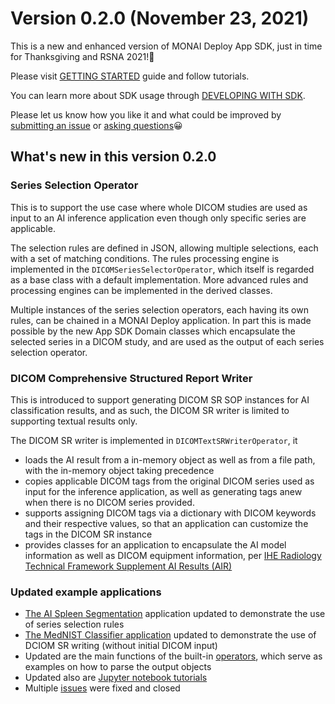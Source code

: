 # Version 0.2.0 (November 23, 2021)

This is a new and enhanced version of MONAI Deploy App SDK, just in time for Thanksgiving and RSNA 2021!🎉

Please visit [GETTING STARTED](/getting_started/index) guide and follow tutorials.

You can learn more about SDK usage through [DEVELOPING WITH SDK](/developing_with_sdk/index).

Please let us know how you like it and what could be improved by [submitting an issue](https://github.com/Project-MONAI/monai-deploy-app-sdk/issues/new/choose) or [asking questions](https://github.com/Project-MONAI/monai-deploy-app-sdk/discussions)😀

## What's new in this version 0.2.0
### Series Selection Operator
This is to support the use case where whole DICOM studies are used as input to an AI inference application even though only specific series are applicable.

The selection rules are defined in JSON, allowing multiple selections, each with a set of matching conditions. The rules processing engine is implemented in the `DICOMSeriesSelectorOperator`, which itself is regarded as a base class with a default implementation. More advanced rules and processing engines can be implemented in the derived classes.

Multiple instances of the series selection operators, each having its own rules, can be chained in a MONAI Deploy application. In part this is made possible by the new App SDK Domain classes which encapsulate the selected series in a DICOM study, and are used as the output of each series selection operator.

### DICOM Comprehensive Structured Report Writer
This is introduced to support generating DICOM SR SOP instances for AI classification results, and as such, the DICOM SR writer is limited to supporting textual results only.

The DICOM SR writer is implemented in `DICOMTextSRWriterOperator`, it
- loads the AI result from a in-memory object as well as from a file path, with the in-memory object taking precedence
- copies applicable DICOM tags from the original DICOM series used as input for the inference application, as well as generating tags anew when there is no DICOM series provided.
- supports assigning DICOM tags via a dictionary with DICOM keywords and their respective values, so that an application can customize the tags in the DICOM SR instance
- provides classes for an application to encapsulate the AI model information as well as DICOM equipment information, per [IHE Radiology Technical Framework Supplement AI Results (AIR)](https://www.ihe.net/uploadedFiles/Documents/Radiology/IHE_RAD_Suppl_AIR.pdf)

### Updated example applications
- [The AI Spleen Segmentation](https://github.com/Project-MONAI/monai-deploy-app-sdk/tree/main/examples/apps/ai_spleen_seg_app) application updated to demonstrate the use of series selection rules
- [The MedNIST Classifier application](https://github.com/Project-MONAI/monai-deploy-app-sdk/tree/main/examples/apps/mednist_classifier_monaideploy) updated to demonstrate the use of DCIOM SR writing (without initial DICOM input)
- Updated are the main functions of the built-in [operators](https://github.com/Project-MONAI/monai-deploy-app-sdk/tree/main/monai/deploy/operators), which serve as examples on how to parse the output objects
- Updated also are [Jupyter notebook tutorials](https://github.com/Project-MONAI/monai-deploy-app-sdk/tree/main/notebooks/tutorials)
- Multiple [issues](https://github.com/Project-MONAI/monai-deploy-app-sdk/issues?q=is%3Aissue+is%3Aclosed) were fixed and closed